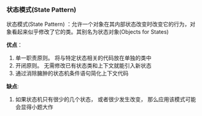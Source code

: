 ### 状态模式(State Pattern)

状态模式(State Pattern) ：允许一个对象在其内部状态改变时改变它的行为，对象看起来似乎修改了它的类。其别名为状态对象(Objects for States)

**优点**：

1. 单一职责原则。 将与特定状态相关的代码放在单独的类中
2. 开闭原则。 无需修改已有状态类和上下文就能引入新状态
3. 通过消除臃肿的状态机条件语句简化上下文代码

**缺点**: 

1. 如果状态机只有很少的几个状态， 或者很少发生改变， 那么应用该模式可能会显得小题大作

